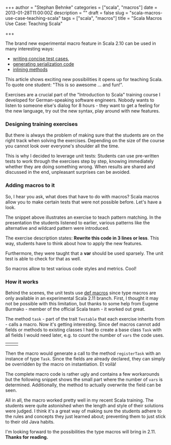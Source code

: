 +++
author = "Stephan Behnke"
categories = ["scala", "macros"]
date = 2013-01-28T11:00:00Z
description = ""
draft = false
slug = "scala-macros-use-case-teaching-scala"
tags = ["scala", "macros"]
title = "Scala Macros Use Case: Teaching Scala"

+++

The brand new experimental macro feature in Scala 2.10 can be used in many interesting ways: 

* [writing concise test cases](https://github.com/pniederw/expecty),
* [generating serialization code](http://mandubian.com/2012/11/11/JSON-inception/)
* [inlining methods](https://github.com/paulp/declosurify)

This article shows exciting new possibilities it opens up for teaching Scala. To quote one student: "This is so awesome ... and fun!".

Exercises are a crucial part of the "Introduction to Scala" training course I developed for German-speaking software engineers. Nobody wants to listen to someone else's dialog for 8 hours - they want to get a feeling for the new language, try out the new syntax, play around with new features.

### Designing training exercises

But there is always the problem of making sure that the students are on the right track when solving the exercises. Depending on the size of the course you cannot look over everyone's shoulder all the time.

This is why I decided to leverage unit tests: Students can use pre-written tests to work through the exercises step by step, knowing immediately whether they are doing something wrong. When results are shared and discussed in the end, unpleasant surprises can be avoided.

### Adding macros to it

So, I hear you ask, what does that have to do with macros? Scala macros allow you to make certain tests that were not possible before. Let's have a look.

<script src="https://gist.github.com/4643260.js"></script>

The snippet above illustrates an exercise to teach pattern matching. In the presentation the students listened to earlier, various patterns like the alternative and wildcard pattern were introduced.

The exercise description states: **Rewrite this code in 3 lines or less**. This way, students have to think about how to apply the new features.

Furthermore, they were taught that a <strong>var</strong> should be used sparsely. The unit test is able to check for that as well.
 
So macros allow to test various code styles and metrics. Cool!

### How it works

Behind the scenes, the unit tests use [def macros](http://docs.scala-lang.org/overviews/macros/overview.html) since type macros are only available in an experimental Scala 2.11 branch. First, I thought it may not be possible with this limitation, but thanks to some help from Eugene Burmako - member of the official Scala team - it worked out great.

The method `task` - part of the trait `Testable` that each exercise inherits from - calls a macro. Now it's getting interesting. Since def macros cannot add fields or methods to existing classes I had to create a base class `Task` with all fields I would need later, e.g. to count the number of `vars` the code uses.

<table>
<colgroup>
    <col width="40%">
    <col width="60%">
</colgroup>
<tr>
    <td>
        <script src="https://gist.github.com/4643398.js"></script>
    </td>
    <td>
        <script src="https://gist.github.com/4647618.js"></script>
    </td>
</tr>
</table>

Then the macro would generate a call to the method `registerTask` with an instance of type `Task`. Since the fields are already declared, they can simply be overridden by the macro on instantiation. Et voilà!

The complete macro code is rather ugly and contains a few workarounds but the following snippet shows the small part where the number of `vars` is determined. Additionally, the method to actually overwrite the field can be seen.

<script src="https://gist.github.com/4647666.js"></script>

All in all, the macro worked pretty well in my recent Scala training. The students were quite astonished when the length and style of their solutions were judged. I think it's a great way of making sure the students adhere to the rules and concepts they just learned about; preventing them to just stick to their old Java habits.

I'm looking forward to the possibilities the type macros will bring in 2.11. **Thanks for reading.**